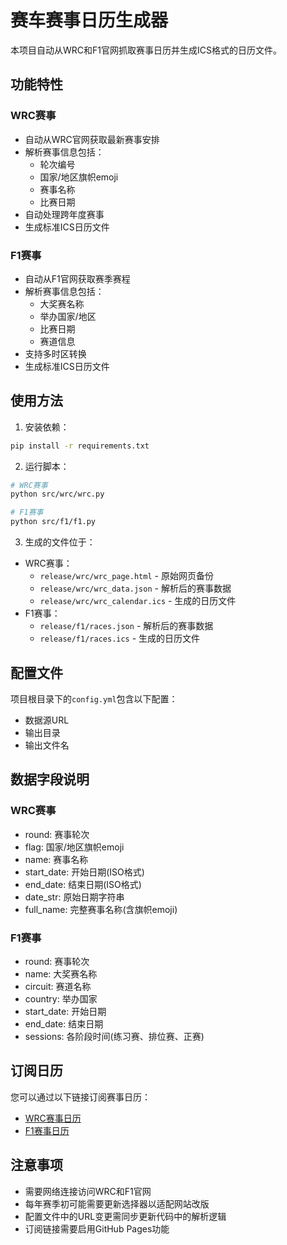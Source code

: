 # 赛车赛事日历生成器

本项目自动从WRC和F1官网抓取赛事日历并生成ICS格式的日历文件。

## 功能特性

### WRC赛事
- 自动从WRC官网获取最新赛事安排
- 解析赛事信息包括：
  - 轮次编号
  - 国家/地区旗帜emoji
  - 赛事名称
  - 比赛日期
- 自动处理跨年度赛事
- 生成标准ICS日历文件

### F1赛事
- 自动从F1官网获取赛季赛程
- 解析赛事信息包括：
  - 大奖赛名称
  - 举办国家/地区
  - 比赛日期
  - 赛道信息
- 支持多时区转换
- 生成标准ICS日历文件

## 使用方法

1. 安装依赖：
```bash
pip install -r requirements.txt
```

2. 运行脚本：
```bash
# WRC赛事
python src/wrc/wrc.py

# F1赛事
python src/f1/f1.py
```

3. 生成的文件位于：
- WRC赛事：
  - `release/wrc/wrc_page.html` - 原始网页备份
  - `release/wrc/wrc_data.json` - 解析后的赛事数据
  - `release/wrc/wrc_calendar.ics` - 生成的日历文件
- F1赛事：
  - `release/f1/races.json` - 解析后的赛事数据
  - `release/f1/races.ics` - 生成的日历文件

## 配置文件
项目根目录下的`config.yml`包含以下配置：
- 数据源URL
- 输出目录
- 输出文件名

## 数据字段说明

### WRC赛事
- round: 赛事轮次
- flag: 国家/地区旗帜emoji
- name: 赛事名称
- start_date: 开始日期(ISO格式)
- end_date: 结束日期(ISO格式)
- date_str: 原始日期字符串
- full_name: 完整赛事名称(含旗帜emoji)

### F1赛事
- round: 赛事轮次
- name: 大奖赛名称
- circuit: 赛道名称
- country: 举办国家
- start_date: 开始日期
- end_date: 结束日期
- sessions: 各阶段时间(练习赛、排位赛、正赛)

## 订阅日历

您可以通过以下链接订阅赛事日历：
- [WRC赛事日历](https://[YOUR_GITHUB_USERNAME].github.io/[REPO_NAME]/release/wrc/wrc_calendar.ics)
- [F1赛事日历](https://[YOUR_GITHUB_USERNAME].github.io/[REPO_NAME]/release/f1/races.ics)

## 注意事项

- 需要网络连接访问WRC和F1官网
- 每年赛季初可能需要更新选择器以适配网站改版
- 配置文件中的URL变更需同步更新代码中的解析逻辑
- 订阅链接需要启用GitHub Pages功能